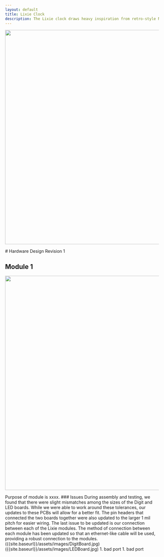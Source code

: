 ```yaml
---
layout: default
title: Lixie Clock
description: The Lixie clock draws heavy inspiration from retro-style Nixie tubes, but the design uses low-voltage LEDs as illumination rather than the quite dangerous, high-voltage filaments used in Nixie tubes. The LEDs light etched arylic panes from the underside according to the current time.
---
```

<p align = "center">
<img src="{{site.baseurl}}/assets/images/LixieClock.png" width="700">
  </p>
# Hardware Design Revision 1

## Module 1
<p align = "center">
<img src="{{site.baseurl}}/assets/images/LixieCad.png" width="700">
  </p>
Purpose of module is xxxx. 
### Issues
During assembly and testing, we found that there were slight mismatches among the sizes of the Digit and LED boards. While we were able to work around these tolerances, our updates to these PCBs will allow for a better fit. The pin headers that connected the two boards together were also updated to the larger 1 mil pitch for easier wiring. The last issue to be updated is our connection between each of the Lixie modules. The method of connection between each module has been updated so that an ethernet-like cable will be used, providing a robust connection to the modules.
({{site.baseurl}}/assets/images/DigitBoard.jpg)
({{site.baseurl}}/assets/images/LEDBoard.jpg)
1. bad port
1. bad port
